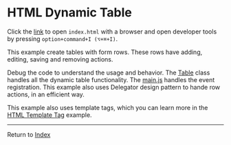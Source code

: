 # HTML Dynamic Table

Click the [link](index.html) to open `index.html` with a browser and open developer tools by pressing `option+command+I (⌥+⌘+I)`.

This example create tables with form rows. These rows have adding, editing, saving and removing actions.

Debug the code to understand the usage and behavior. The [Table](./Table.js) class handles all the dynamic table functionality.
The [main.js](./main.js) handles the event registration. This example also uses Delegator design pattern to hande row actions,
in an efficient way.

This example also uses template tags, which you can learn more in the [HTML Template Tag](../html-template-tag/README.md) example.

---
Return to [Index](../../README.md)